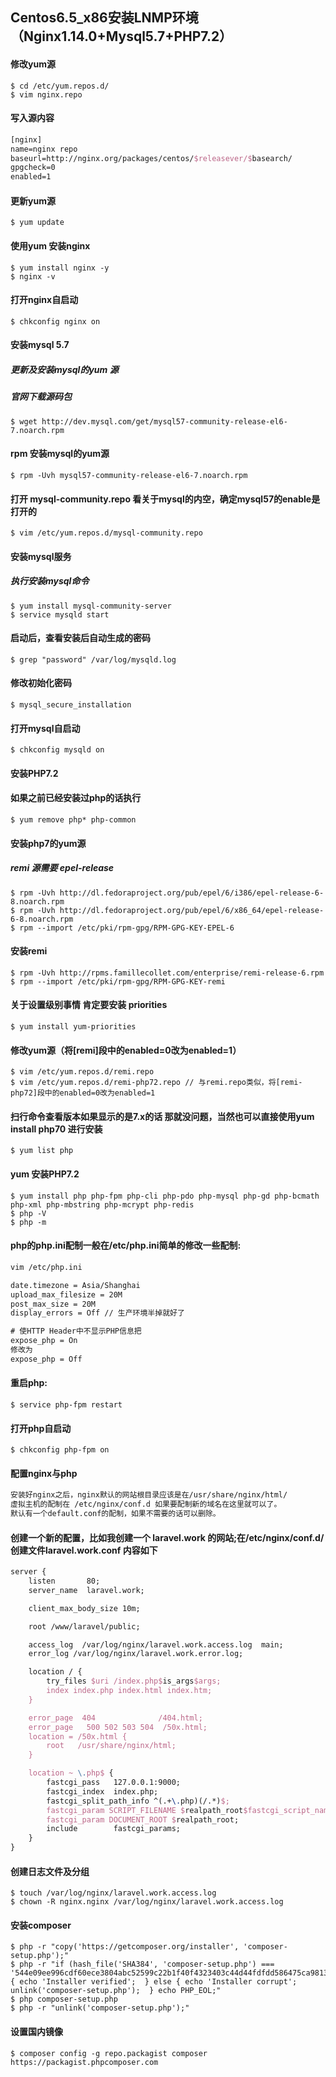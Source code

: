 ## Centos6.5_x86安装LNMP环境（Nginx1.14.0+Mysql5.7+PHP7.2）

#### 修改yum源
```shell
$ cd /etc/yum.repos.d/
$ vim nginx.repo
```
#### 写入源内容

```tex
[nginx]
name=nginx repo
baseurl=http://nginx.org/packages/centos/$releasever/$basearch/
gpgcheck=0
enabled=1
```

#### 更新yum源

```shell
$ yum update
```

#### 使用yum 安装nginx
```shell
$ yum install nginx -y
$ nginx -v
```

#### 打开nginx自启动
```shell
$ chkconfig nginx on
```

#### 安装mysql 5.7

##### 更新及安装mysql的yum 源

##### 官网下载源码包

```shell
$ wget http://dev.mysql.com/get/mysql57-community-release-el6-7.noarch.rpm
```

#### rpm 安装mysql的yum源

```shell
$ rpm -Uvh mysql57-community-release-el6-7.noarch.rpm
```

#### 打开 mysql-community.repo 看关于mysql的内空，确定mysql57的enable是打开的

```shell
$ vim /etc/yum.repos.d/mysql-community.repo
```

#### 安装mysql服务

##### 执行安装mysql命令

```shell
$ yum install mysql-community-server
$ service mysqld start
```

#### 启动后，查看安装后自动生成的密码
```shell
$ grep "password" /var/log/mysqld.log
```

#### 修改初始化密码

```shell
$ mysql_secure_installation
```

#### 打开mysql自启动

```shell
$ chkconfig mysqld on
```

#### 安装PHP7.2

#### 如果之前已经安装过php的话执行
```shell
$ yum remove php* php-common
```

#### 安装php7的yum源

##### remi 源需要 epel-release
```shell
$ rpm -Uvh http://dl.fedoraproject.org/pub/epel/6/i386/epel-release-6-8.noarch.rpm
$ rpm -Uvh http://dl.fedoraproject.org/pub/epel/6/x86_64/epel-release-6-8.noarch.rpm
$ rpm --import /etc/pki/rpm-gpg/RPM-GPG-KEY-EPEL-6
```

#### 安装remi

```shell
$ rpm -Uvh http://rpms.famillecollet.com/enterprise/remi-release-6.rpm
$ rpm --import /etc/pki/rpm-gpg/RPM-GPG-KEY-remi
```

#### 关于设置级别事情 肯定要安装 priorities

```shell
$ yum install yum-priorities
```

#### 修改yum源（将[remi]段中的enabled=0改为enabled=1）

```shell
$ vim /etc/yum.repos.d/remi.repo
$ vim /etc/yum.repos.d/remi-php72.repo // 与remi.repo类似，将[remi-php72]段中的enabled=0改为enabled=1
```

#### 扫行命令查看版本如果显示的是7.x的话 那就没问题，当然也可以直接使用yum install php70 进行安装

```shell
$ yum list php
```

#### yum 安装PHP7.2

```shell
$ yum install php php-fpm php-cli php-pdo php-mysql php-gd php-bcmath php-xml php-mbstring php-mcrypt php-redis
$ php -V
$ php -m
```

#### php的php.ini配制一般在/etc/php.ini简单的修改一些配制:

```tex
vim /etc/php.ini

date.timezone = Asia/Shanghai
upload_max_filesize = 20M
post_max_size = 20M
display_errors = Off // 生产环境半掉就好了

# 使HTTP Header中不显示PHP信息把
expose_php = On 
修改为
expose_php = Off
```
#### 重启php: 
```shell
$ service php-fpm restart
```

#### 打开php自启动
```shell
$ chkconfig php-fpm on
```

#### 配置nginx与php

```tex
安装好nginx之后，nginx默认的网站根目录应该是在/usr/share/nginx/html/
虚拟主机的配制在 /etc/nginx/conf.d 如果要配制新的域名在这里就可以了。
默认有一个default.conf的配制，如果不需要的话可以删除。
```

#### 创建一个新的配置，比如我创建一个 laravel.work 的网站;在/etc/nginx/conf.d/ 创建文件laravel.work.conf 内容如下
```tex
server {
    listen       80;
    server_name  laravel.work;

    client_max_body_size 10m;

    root /www/laravel/public;

    access_log  /var/log/nginx/laravel.work.access.log  main;
    error_log /var/log/nginx/laravel.work.error.log;

    location / {
        try_files $uri /index.php$is_args$args;
        index index.php index.html index.htm;
    }

    error_page  404              /404.html;
    error_page   500 502 503 504  /50x.html;
    location = /50x.html {
        root   /usr/share/nginx/html; 
    }

    location ~ \.php$ {
        fastcgi_pass   127.0.0.1:9000;
        fastcgi_index  index.php;
        fastcgi_split_path_info ^(.+\.php)(/.*)$;
        fastcgi_param SCRIPT_FILENAME $realpath_root$fastcgi_script_name;
        fastcgi_param DOCUMENT_ROOT $realpath_root;
        include        fastcgi_params;
    }
}

```

#### 创建日志文件及分组

```shell
$ touch /var/log/nginx/laravel.work.access.log
$ chown -R nginx.nginx /var/log/nginx/laravel.work.access.log
```

#### 安装composer

```shell
$ php -r "copy('https://getcomposer.org/installer', 'composer-setup.php');"
$ php -r "if (hash_file('SHA384', 'composer-setup.php') === '544e09ee996cdf60ece3804abc52599c22b1f40f4323403c44d44fdfdd586475ca9813a858088ffbc1f233e9b180f061') { echo 'Installer verified';  } else { echo 'Installer corrupt'; unlink('composer-setup.php');  } echo PHP_EOL;"
$ php composer-setup.php
$ php -r "unlink('composer-setup.php');"
```

#### 设置国内镜像

```shell
$ composer config -g repo.packagist composer https://packagist.phpcomposer.com
```

















